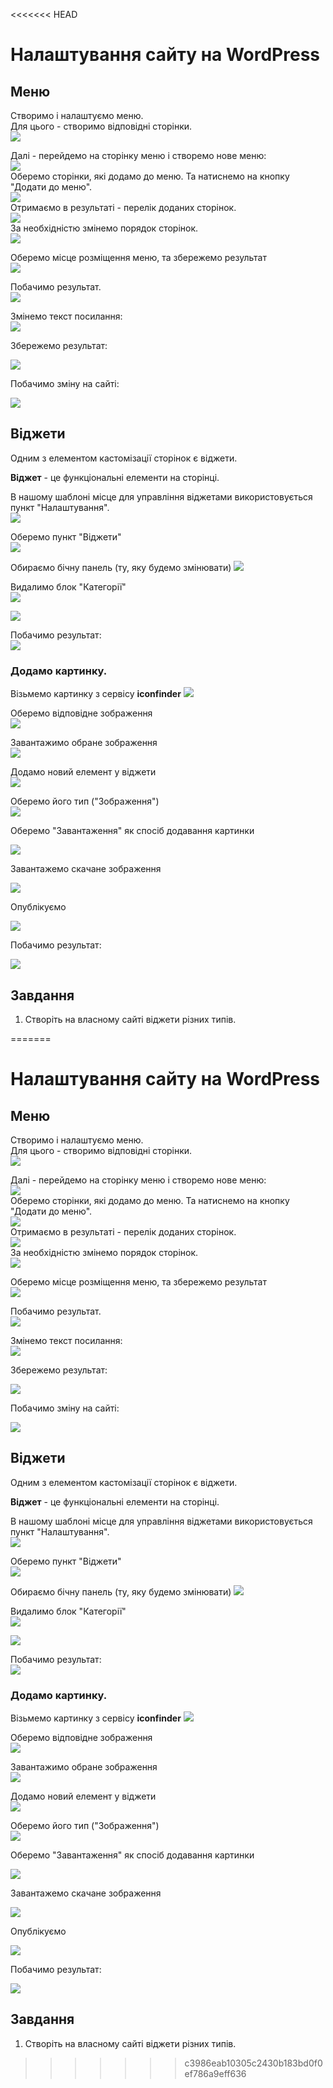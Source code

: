 <<<<<<< HEAD
# Налаштування сайту на WordPress
## Меню
Створимо і налаштуємо меню.  
Для цього - створимо відповідні сторінки.  
<img src = "img/wp01.jpg">  
  
Далі - перейдемо на сторінку меню і створемо нове меню:  
<img src = "img/wp03.jpg">  
Оберемо сторінки, які додамо до меню.  Та натиснемо на кнопку "Додати до меню".  
<img src = "img/wp04.jpg">  
Отримаємо в результаті - перелік доданих сторінок.  
<img src = "img/wp05.jpg">  
За необхідністю змінемо порядок сторінок.  
<img src = "img/wp06.jpg">  

Оберемо місце розміщення меню, та збережемо результат  
<img src = "img/wp07.jpg">  

Побачимо результат.  
<img src = "img/wp08.jpg">  

Змінемо текст посилання:  
<img src = "img/wp09.jpg">  

Збережемо результат:  

<img src = "img/wp10.jpg">  

Побачимо зміну на сайті:  

<img src = "img/wp11.jpg">  

## Віджети
Одним з елементом кастомізації сторінок є віджети.

**Віджет** - це функціональні елементи на сторінці.

В нашому шаблоні місце для управління віджетами використовується пункт "Налаштування".  
<img src = "img/wp20.jpg">  

Оберемо пункт "Віджети"  
<img src = "img/wp21.jpg">  

Обираємо бічну панель (ту, яку будемо змінювати)
<img src = "img/wp22.jpg">  

Видалимо блок "Категорії"  
<img src = "img/wp23.jpg">  

<img src = "img/wp24.jpg">  

Побачимо результат:  
<img src = "img/wp25.jpg">  

### Додамо картинку.
Візьмемо картинку з сервісу **iconfinder**
<img src = "img/wp26.jpg">  

Оберемо відповідне зображення  
<img src = "img/wp27.jpg">  
  
Завантажимо обране зображення  
<img src = "img/wp28.jpg">  
  
Додамо новий елемент у віджети  
<img src = "img/wp29.jpg">  
  
Оберемо його тип ("Зображення")  
<img src = "img/wp30.jpg">  


Оберемо "Завантаження" як спосіб додавання картинки  

<img src = "img/wp31.jpg">  

Завантажемо скачане зображення  

<img src = "img/wp32.jpg">  

Опублікуємо  

<img src = "img/wp33.jpg">  

Побачимо результат:  

<img src = "img/wp34.jpg">  


## Завдання
1. Створіть на власному сайті віджети різних типів.

=======
# Налаштування сайту на WordPress
## Меню
Створимо і налаштуємо меню.  
Для цього - створимо відповідні сторінки.  
<img src = "img/wp01.jpg">  
  
Далі - перейдемо на сторінку меню і створемо нове меню:  
<img src = "img/wp03.jpg">  
Оберемо сторінки, які додамо до меню.  Та натиснемо на кнопку "Додати до меню".  
<img src = "img/wp04.jpg">  
Отримаємо в результаті - перелік доданих сторінок.  
<img src = "img/wp05.jpg">  
За необхідністю змінемо порядок сторінок.  
<img src = "img/wp06.jpg">  

Оберемо місце розміщення меню, та збережемо результат  
<img src = "img/wp07.jpg">  

Побачимо результат.  
<img src = "img/wp08.jpg">  

Змінемо текст посилання:  
<img src = "img/wp09.jpg">  

Збережемо результат:  

<img src = "img/wp10.jpg">  

Побачимо зміну на сайті:  

<img src = "img/wp11.jpg">  

## Віджети
Одним з елементом кастомізації сторінок є віджети.

**Віджет** - це функціональні елементи на сторінці.

В нашому шаблоні місце для управління віджетами використовується пункт "Налаштування".  
<img src = "img/wp20.jpg">  

Оберемо пункт "Віджети"  
<img src = "img/wp21.jpg">  

Обираємо бічну панель (ту, яку будемо змінювати)
<img src = "img/wp22.jpg">  

Видалимо блок "Категорії"  
<img src = "img/wp23.jpg">  

<img src = "img/wp24.jpg">  

Побачимо результат:  
<img src = "img/wp25.jpg">  

### Додамо картинку.
Візьмемо картинку з сервісу **iconfinder**
<img src = "img/wp26.jpg">  

Оберемо відповідне зображення  
<img src = "img/wp27.jpg">  
  
Завантажимо обране зображення  
<img src = "img/wp28.jpg">  
  
Додамо новий елемент у віджети  
<img src = "img/wp29.jpg">  
  
Оберемо його тип ("Зображення")  
<img src = "img/wp30.jpg">  


Оберемо "Завантаження" як спосіб додавання картинки  

<img src = "img/wp31.jpg">  

Завантажемо скачане зображення  

<img src = "img/wp32.jpg">  

Опублікуємо  

<img src = "img/wp33.jpg">  

Побачимо результат:  

<img src = "img/wp34.jpg">  


## Завдання
1. Створіть на власному сайті віджети різних типів.

>>>>>>> c3986eab10305c2430b183bd0f0ef786a9eff636

